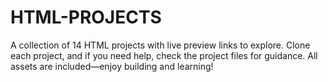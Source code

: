 # HTML-PROJECTS
A collection of  14 HTML projects with live preview links to explore. Clone each project, and if you need help, check the project files for guidance. All assets are included—enjoy building and learning!
